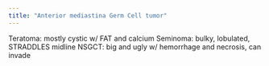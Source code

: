 ```yaml
---
title: "Anterior mediastina Germ Cell tumor"
---
```

Teratoma: mostly cystic w/ FAT and calcium
Seminoma: bulky, lobulated, STRADDLES midline
NSGCT: big and ugly w/ hemorrhage and necrosis, can invade

